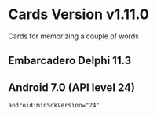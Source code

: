 # Cards Version v1.11.0
 Cards for memorizing a couple of words


## Embarcadero Delphi 11.3
## Android 7.0 (API level 24)
    android:minSdkVersion="24"